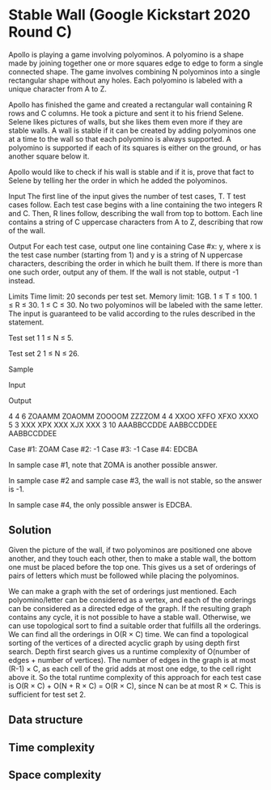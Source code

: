 # Stable Wall (Google Kickstart 2020 Round C)
Apollo is playing a game involving polyominos. A polyomino is a shape made by joining together one or more squares edge to edge to form a single connected shape. The game involves combining N polyominos into a single rectangular shape without any holes. Each polyomino is labeled with a unique character from A to Z.

Apollo has finished the game and created a rectangular wall containing R rows and C columns. He took a picture and sent it to his friend Selene. Selene likes pictures of walls, but she likes them even more if they are stable walls. A wall is stable if it can be created by adding polyominos one at a time to the wall so that each polyomino is always supported. A polyomino is supported if each of its squares is either on the ground, or has another square below it.

Apollo would like to check if his wall is stable and if it is, prove that fact to Selene by telling her the order in which he added the polyominos.

Input
The first line of the input gives the number of test cases, T. T test cases follow. Each test case begins with a line containing the two integers R and C. Then, R lines follow, describing the wall from top to bottom. Each line contains a string of C uppercase characters from A to Z, describing that row of the wall.

Output
For each test case, output one line containing Case #x: y, where x is the test case number (starting from 1) and y is a string of N uppercase characters, describing the order in which he built them. If there is more than one such order, output any of them. If the wall is not stable, output -1 instead.

Limits
Time limit: 20 seconds per test set.
Memory limit: 1GB.
1 ≤ T ≤ 100.
1 ≤ R ≤ 30.
1 ≤ C ≤ 30.
No two polyominos will be labeled with the same letter.
The input is guaranteed to be valid according to the rules described in the statement.

Test set 1
1 ≤ N ≤ 5.

Test set 2
1 ≤ N ≤ 26.

Sample

Input
 	
Output
 
4
4 6
ZOAAMM
ZOAOMM
ZOOOOM
ZZZZOM
4 4
XXOO
XFFO
XFXO
XXXO
5 3
XXX
XPX
XXX
XJX
XXX
3 10
AAABBCCDDE
AABBCCDDEE
AABBCCDDEE

  
Case #1: ZOAM
Case #2: -1
Case #3: -1
Case #4: EDCBA

  
In sample case #1, note that ZOMA is another possible answer.

In sample case #2 and sample case #3, the wall is not stable, so the answer is -1.

In sample case #4, the only possible answer is EDCBA.


## Solution
Given the picture of the wall, if two polyominos are positioned one above another, and they touch each other, then to make a stable wall, the bottom one must be placed before the top one. This gives us a set of orderings of pairs of letters which must be followed while placing the polyominos.

We can make a graph with the set of orderings just mentioned. Each polyomino/letter can be considered as a vertex, and each of the orderings can be considered as a directed edge of the graph. If the resulting graph contains any cycle, it is not possible to have a stable wall. Otherwise, we can use topological sort to find a suitable order that fulfills all the orderings. We can find all the orderings in O(R × C) time. We can find a topological sorting of the vertices of a directed acyclic graph by using depth first search. Depth first search gives us a runtime complexity of O(number of edges + number of vertices). The number of edges in the graph is at most (R-1) × C, as each cell of the grid adds at most one edge, to the cell right above it. So the total runtime complexity of this approach for each test case is O(R × C) + O(N + R × C) = O(R × C), since N can be at most R × C. This is sufficient for test set 2.

## Data structure


## Time complexity


## Space complexity
